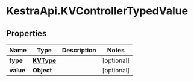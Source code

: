 # KestraApi.KVControllerTypedValue

## Properties

Name | Type | Description | Notes
------------ | ------------- | ------------- | -------------
**type** | [**KVType**](KVType.md) |  | [optional] 
**value** | **Object** |  | [optional] 


